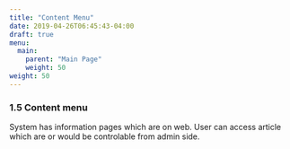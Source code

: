 ```yaml
---
title: "Content Menu"
date: 2019-04-26T06:45:43-04:00
draft: true
menu:
  main:
    parent: "Main Page"
    weight: 50
weight: 50
---
```


### 1.5 Content menu

System has information pages which are on web. User can access article which are or would be controlable from admin side.
